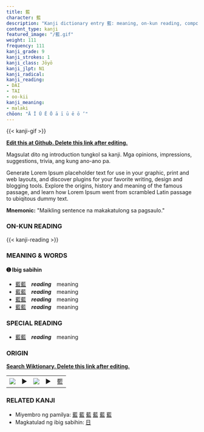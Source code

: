 ```yaml
---
title: 藍
character: 藍
description: "Kanji dictionary entry 藍: meaning, on-kun reading, compounds, origin, related kanji"
content_type: kanji
featured_image: "/藍.gif"
weight: 111
frequency: 111
kanji_grade: 9
kanji_strokes: 1
kanji_class: Jōyō
kanji_jlpt: N1
kanji_radical: 
kanji_reading: 
- DAI
- TAI
- oo-kii
kanji_meaning:
- malaki
chōon: "Ā Ī Ū Ē Ō ā ī ū ē ō ’"
---
```

[//]: # (Don't edit the line below. Kanji animated GIF code is automatically generated.)
{{< kanji-gif >}}

[//]: # (Edit below this line.)

**[Edit this at Github. Delete this link after editing.](https://github.com/tim0g/tim/tree/main/content/kanji/藍/index.md)**

Magsulat dito ng introduction tungkol sa kanji. Mga opinions, impressions, suggestions, trivia, ang kung ano-ano pa.

Generate Lorem Ipsum placeholder text for use in your graphic, print and web layouts, and discover plugins for your favorite writing, design and blogging tools. Explore the origins, history and meaning of the famous passage, and learn how Lorem Ipsum went from scrambled Latin passage to ubiqitous dummy text.
 
**Mnemonic:** "Maikling sentence na makakatulong sa pagsaulo."

### ON-KUN READING

[//]: # (Don't edit the line below. ON-KUN READING code is automatically generated.)
{{< kanji-reading >}}

### MEANING & WORDS

#### ➊ **Ibig sabihin**
  - [藍](../藍)[藍](../藍)　***reading***　meaning
  - [藍](../藍)[藍](../藍)　***reading***　meaning
  - [藍](../藍)[藍](../藍)　***reading***　meaning
  - [藍](../藍)[藍](../藍)　***reading***　meaning

### SPECIAL READING
  - [藍](../藍)[藍](../藍)　***reading***　meaning

### ORIGIN

**[Search Wiktionary. Delete this link after editing.](https://wiktionary.org/wiki/藍)**
<table class="kanji-table"><tr><td>
<img src="60px-藍-bronze.svg.png">
</td><td>▶</td><td>
<img src="60px-藍-oracle.svg.png">
</td><td>▶</td>
<td class="kanji-origin">藍</td>
</tr></table>

### RELATED KANJI
- Miyembro ng pamilya: [藍](../藍) [藍](../藍) [藍](../藍) [藍](../藍) [藍](../藍) [藍](../藍)
- Magkatulad ng ibig sabihin: [日](../日)
